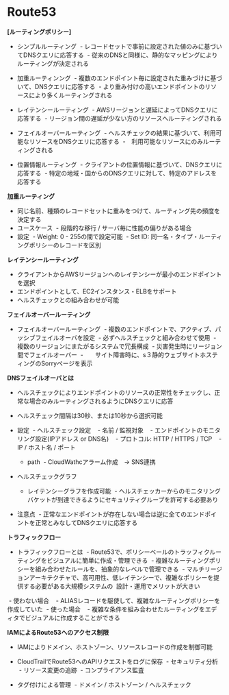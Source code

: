 # Route53

**[ルーティングポリシー]**

- シンプルルーティング
  - レコードセットで事前に設定された値のみに基づいてDNSクエリに応答する
  - 従来のDNSと同様に、静的なマッピングによりルーティングが決定される
  
- 加重ルーティンング
  - 複数のエンドポイント毎に設定された重みづけに基づいて、DNSクエリに応答する
  - より重み付けの高いエンドポイントのリソースにより多くルーティングされる
  
- レイテンシールーティング
  - AWSリージョンと遅延によってDNSクエリに応答する
  - リージョン間の遅延が少ない方のリソースへルーティングされる

- フェイルオーバールーティング
  - ヘルスチェックの結果に基づいて、利用可能なリソースをDNSクエリに応答する
  -　利用可能なリソースにのみルーティングされる

- 位置情報ルーティング
  - クライアントの位置情報に基づいて、DNSクエリに応答する
  - 特定の地域・国からのDNSクエリに対して、特定のアドレスを応答する
  
**加重ルーティング**

- 同じ名前、種類のレコードセットに重みをつけて、ルーティング先の頻度を決定する
- ユースケース
  - 段階的な移行 / サーバ毎に性能の偏りがある場合
- 設定
  - Weight: 0 - 255の間で設定可能
  - Set ID: 同一名・タイプ・ルーティングポリシーのレコードを区別
 
**レイテンシールーティング** 

- クライアントからAWSリージョンへのレイテンシーが最小のエンドポイントを選択
- エンドポイントとして、EC2インスタンス・ELBをサポート
- ヘルスチェックとの組み合わせが可能

**フェイルオーバールーティング**

- フェイルオーバールーティング
  - 複数のエンドポイントで、アクティブ、パッシブフェイルオーバを設定
  - 必ずヘルスチェックと組み合わせて使用
  - 複数のリージョンにまたがるシステムで冗長構成
  - 災害発生時にリージョン間でフェイルオーバー
  -　　サイト障害時に、s３静的ウェブサイトホスティングのSorryページを表示
 
 
**DNSフェイルオーバとは**

- ヘルスチェックによりエンドポイントのリソースの正常性をチェックし、正常な場合のみルーティングされるようにDNSクエリに応答
- ヘルスチェック間隔は30秒、または10秒から選択可能
- 設定
  - ヘルスチェック設定
    - 名前 / 監視対象
    - エンドポイントのモニタリング設定(IPアドレス or DNS名)
    - プロトコル: HTTP / HTTPS / TCP
    - IP / ホスト名 / ポート
    - path
  - CloudWathcアラーム作成　-> SNS連携

- ヘルスチェックグラフ
  - レイテンシーグラフを作成可能
  - ヘルスチェッカーからのモニタリングバケットが到達できるようにセキュリティグループを許可する必要あり
  
- 注意点
  - 正常なエンドポイントが存在しない場合は逆に全てのエンドポイントを正常とみなしてDNSクエリに応答する

**トラフィックフロー**

- トラフィックフローとは
  - Route53で、ポリシーベールのトラッフィクルーティングをビジュアルに簡単に作成・管理できる
  - 複雑なルーティングポリシーを組み合わせたルールを、抽象的なレベルで管理できる
  - マルチリージョンアーキテクチャで、高可用性、低レイテンシーで、複雑なポリシーを提供する必要がある大規模システムの
  設計・運用でメリットが大きい
 
  - 使わない場合
    - ALIASレコードを駆使して、複雑なルーティングポリシーを作成していた
  - 使った場合
    - 複雑な条件を組み合わせたルーティングをエディタでビジュアルに作成することができる
    
**IAMによるRoute53へのアクセス制限**

- IAMによりドメイン、ホストゾーン、リソースレコードの作成を制御可能
- CloudTrailでRoute53へのAPIリクエストをログに保存
  - セキュリティ分析
  - リソース変更の追跡
  - コンプライアンス監査
 
- タグ付けによる管理
  - ドメイン / ホストゾーン / ヘルスチェック
  
  
  
  
  
